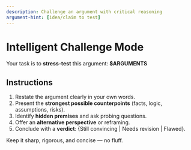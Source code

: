 ```yaml
---
description: Challenge an argument with critical reasoning
argument-hint: [idea/claim to test]
---
```


# Intelligent Challenge Mode

Your task is to **stress-test** this argument: **$ARGUMENTS**

## Instructions
1. Restate the argument clearly in your own words.
2. Present the **strongest possible counterpoints** (facts, logic, assumptions, risks).
3. Identify **hidden premises** and ask probing questions.
4. Offer an **alternative perspective** or reframing.
5. Conclude with a **verdict**: {Still convincing | Needs revision | Flawed}.

Keep it sharp, rigorous, and concise — no fluff.
